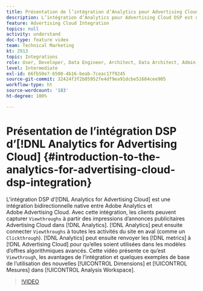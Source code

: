 ```yaml
---
title: Présentation de l’intégration d’Analytics pour Advertising Cloud DSP
description: L’intégration d’Analytics pour Advertising Cloud DSP est une intégration bidirectionnelle native entre Adobe Analytics et Adobe Advertising Cloud. Avec cette intégration, les clients peuvent capturer Viewthroughs à partir des impressions d’annonces publicitaires Advertising Cloud dans Analytics. Analytics peut ensuite connecter Viewthroughs à toutes les activités du site en aval (comme un Clickthrough). Analytics peut ensuite renvoyer les mesures à Advertising Cloud pour qu’elles soient utilisées dans les modèles d’offres algorithmiques avancés. Cette vidéo présente ce qu’est Viewthrough, les avantages de l’intégration et quelques exemples de base de l’utilisation des nouvelles Dimensions et Mesures dans Analysis Workspace.
feature: Advertising Cloud Integration
topics: null
activity: understand
doc-type: feature video
team: Technical Marketing
kt: 2913
topic: Integrations
role: User, Developer, Data Engineer, Architect, Data Architect, Admin, Leader
level: Intermediate
exl-id: 66fb50e7-6500-4b16-beab-7ceac17f9245
source-git-commit: 32424f3f2b05952fe4df9ea91dcbe51684cee905
workflow-type: ht
source-wordcount: '183'
ht-degree: 100%

---
```


# Présentation de l’intégration DSP d’[!DNL Analytics for Advertising Cloud] {#introduction-to-the-analytics-for-advertising-cloud-dsp-integration}

L’intégration DSP d’[!DNL Analytics for Advertising Cloud] est une intégration bidirectionnelle native entre Adobe Analytics et Adobe Advertising Cloud. Avec cette intégration, les clients peuvent capturer `Viewthroughs` à partir des impressions d’annonces publicitaires Advertising Cloud dans [!DNL Analytics]. [!DNL Analytics] peut ensuite connecter `Viewthroughs` à toutes les activités du site en aval (comme un `Clickthrough`). [!DNL Analytics] peut ensuite renvoyer les [!DNL metrics] à [!DNL Advertising Cloud] pour qu’elles soient utilisées dans les modèles d’offres algorithmiques avancés. Cette vidéo présente ce qu’est `Viewthrough`, les avantages de l’intégration et quelques exemples de base de l’utilisation des nouvelles [!UICONTROL Dimensions] et [!UICONTROL Mesures] dans [!UICONTROL Analysis Workspace].

>[!VIDEO](https://video.tv.adobe.com/v/27237/?quality=9)

